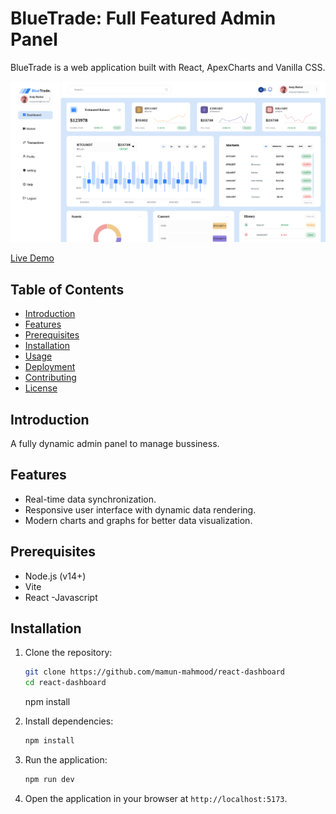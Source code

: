 # BlueTrade: Full Featured Admin Panel

BlueTrade is a web application built with React, ApexCharts and Vanilla CSS.

![BlueTrade Screen](./docs/images/Screenshot%20from%202023-08-31%2020-52-00.png)

<!-- live demo -->

[Live Demo](https://bluetrade.vercel.app/)

## Table of Contents

- [Introduction](#introduction)
- [Features](#features)
- [Prerequisites](#prerequisites)
- [Installation](#installation)
- [Usage](#usage)
- [Deployment](#deployment)
- [Contributing](#contributing)
- [License](#license)

## Introduction

A fully dynamic admin panel to manage bussiness.

## Features

- Real-time data synchronization.
- Responsive user interface with dynamic data rendering.
- Modern charts and graphs for better data visualization.

## Prerequisites

- Node.js (v14+)
- Vite
- React
  -Javascript

## Installation

1. Clone the repository:

   ```bash
   git clone https://github.com/mamun-mahmood/react-dashboard
   cd react-dashboard
   ```

   npm install

2. Install dependencies:

   ```bash
   npm install
   ```

3. Run the application:

   ```bash
   npm run dev
   ```

4. Open the application in your browser at `http://localhost:5173`.
